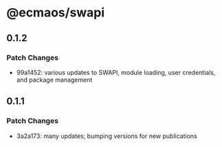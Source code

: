 # @ecmaos/swapi

## 0.1.2

### Patch Changes

- 99a1452: various updates to SWAPI, module loading, user credentials, and package management

## 0.1.1

### Patch Changes

- 3a2a173: many updates; bumping versions for new publications
